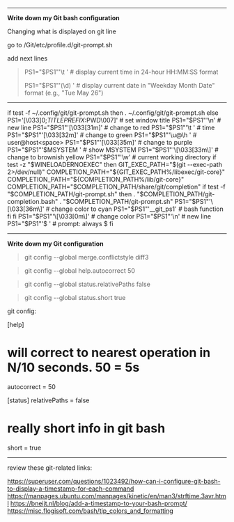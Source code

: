 ------
**Write down my Git bash configuration**

Changing what is displayed on git line

go to /Git/etc/profile.d/git-prompt.sh

add next lines
> PS1="$PS1"'\t '                # display current time in 24-hour HH:MM:SS format
> 
> PS1="$PS1"'(\d) '            # display current date in "Weekday Month Date" format (e.g., "Tue May 26")

------
if test -f ~/.config/git/git-prompt.sh
then
  . ~/.config/git/git-prompt.sh
else
  PS1='\[\033]0;$TITLEPREFIX:$PWD\007\]' # set window title
  PS1="$PS1"'\n'                 # new line
  PS1="$PS1"'\[\033[31m\]'       # change to red
  PS1="$PS1"'\t '                # time
  PS1="$PS1"'\[\033[32m\]'       # change to green
  PS1="$PS1"'\u@\h '             # user@host<space>
  PS1="$PS1"'\[\033[35m\]'       # change to purple
  PS1="$PS1"'$MSYSTEM '          # show MSYSTEM
  PS1="$PS1"'\[\033[33m\]'       # change to brownish yellow
  PS1="$PS1"'\w'                 # current working directory
  if test -z "$WINELOADERNOEXEC"
  then
    GIT_EXEC_PATH="$(git --exec-path 2>/dev/null)"
    COMPLETION_PATH="${GIT_EXEC_PATH%/libexec/git-core}"
    COMPLETION_PATH="${COMPLETION_PATH%/lib/git-core}"
    COMPLETION_PATH="$COMPLETION_PATH/share/git/completion"
    if test -f "$COMPLETION_PATH/git-prompt.sh"
    then
      . "$COMPLETION_PATH/git-completion.bash"
      . "$COMPLETION_PATH/git-prompt.sh"
      PS1="$PS1"'\[\033[36m\]'  # change color to cyan
      PS1="$PS1"'__git_ps1'   # bash function
    fi
  fi
  PS1="$PS1"'\[\033[0m\]'        # change color
  PS1="$PS1"'\n'                 # new line
  PS1="$PS1"'$ '                 # prompt: always $
fi

------
**Write down my Git configuration**

> git config --global merge.conflictstyle diff3

> git config --global help.autocorrect 50

> git config --global status.relativePaths false

> git config --global status.short true

git config:

[help]
  # will correct to nearest operation in N/10 seconds. 50 = 5s
  autocorrect = 50

[status]
  relativePaths = false
  # really short info in git bash
  short = true

------
review these git-related links:

https://superuser.com/questions/1023492/how-can-i-configure-git-bash-to-display-a-timestamp-for-each-command
https://manpages.ubuntu.com/manpages/kinetic/en/man3/strftime.3avr.html
https://bneijt.nl/blog/add-a-timestamp-to-your-bash-prompt/
https://misc.flogisoft.com/bash/tip_colors_and_formatting
